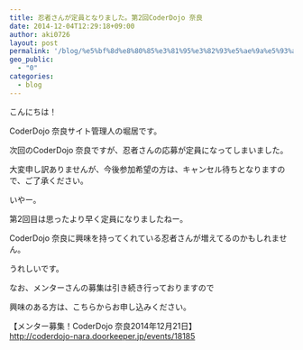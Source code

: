 ```yaml
---
title: 忍者さんが定員となりました。第2回CoderDojo 奈良
date: 2014-12-04T12:29:18+09:00
author: aki0726
layout: post
permalink: '/blog/%e5%bf%8d%e8%80%85%e3%81%95%e3%82%93%e5%ae%9a%e5%93%a1%e3%81%a8%e3%81%aa%e3%82%8a%e3%81%be%e3%81%97%e3%81%9f%e3%80%82%e7%ac%ac2%e5%9b%9ecoderdojo%e5%a5%88%e8%89%af/'
geo_public:
  - "0"
categories:
  - blog
---
```

こんにちは！
  
CoderDojo 奈良サイト管理人の堀居です。

次回のCoderDojo 奈良ですが、忍者さんの応募が定員になってしまいました。
  
大変申し訳ありませんが、今後参加希望の方は、キャンセル待ちとなりますので、ご了承ください。

いやー。
  
第2回目は思ったより早く定員になりましたねー。
  
CoderDojo 奈良に興味を持ってくれている忍者さんが増えてるのかもしれません。
  
うれしいです。

なお、メンターさんの募集は引き続き行っておりますので
  
興味のある方は、こちらからお申し込みください。

【メンター募集！CoderDojo 奈良2014年12月21日】  
<http://coderdojo-nara.doorkeeper.jp/events/18185>